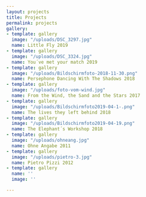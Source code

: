 ```yaml
---
layout: projects
title: Projects
permalink: projects
gallery:
- template: gallery
  image: "/uploads/DSC_3297.jpg"
  name: Little Fly 2019
- template: gallery
  image: "/uploads/DSC_3324.jpg"
  name: You´ve met your match 2019
- template: gallery
  image: "/uploads/Bildschirmfoto-2018-11-30.png"
  name: Persephone Dancing With The Shadows 2018
- template: gallery
  image: "/uploads/foto-vom-wind.jpg"
  name: From the Wind, the Sand and the Stars 2017
- template: gallery
  image: "/uploads/Bildschirmfoto2019-04-1-.png"
  name: The lives they left behind 2018
- template: gallery
  image: "/uploads/Bildschirmfoto2019-04-19.png"
  name: The Elephant´s Workshop 2018
- template: gallery
  image: "/uploads/ohneang.jpg"
  name: Ohne Angabe 2011
- template: gallery
  image: "/uploads/pietro-3.jpg"
  name: Pietro Pizzi 2012
- template: gallery
  name: ''
  image: ''

---
```


